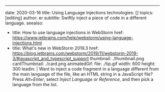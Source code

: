 ---
date: 2020-03-16 title: Using Language Injections technologies: [] topics: [editing] author: er subtitle: Swiftly inject a piece of code in a different language. seealso:
- title: How to use language injections in WebStorm href: https://www.jetbrains.com/help/webstorm/using-language-injections.html
- title: What's new in WebStorm 2019.3 href: https://blog.jetbrains.com/webstorm/2019/11/webstorm-2019-3/#javascript_and_typescript_support thumbnail: ./thumbnail.png cardThumbnail: ./card.png animatedGif: file: ./tip.gif width: 600 height: 300 leadin: | Want to inject a code fragment in a language different from the main language of the file, like an HTML string in a JavaScript file? Press *Alt+Enter*, select *Inject Language or Reference*, and then pick a language from the list.
